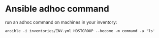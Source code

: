 # Ansible adhoc command

run an adhoc command on machines in your inventory:

`ansible -i inventories/INV.yml HOSTGROUP --become -m command -a 'ls'`

